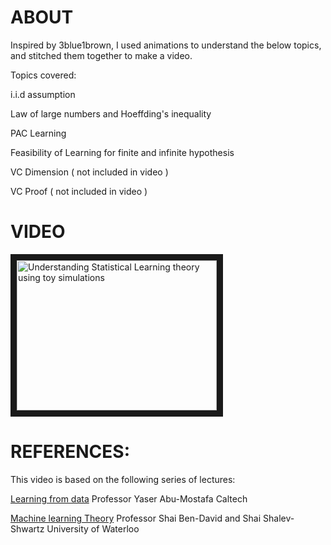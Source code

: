 # ABOUT
Inspired by 3blue1brown, I used animations to understand the below topics, and stitched them together to make a video.

Topics covered:

i.i.d assumption

Law of large numbers and Hoeffding's inequality

PAC Learning

Feasibility of Learning for finite and infinite hypothesis

VC Dimension ( not included in video )

VC Proof ( not included in video )


# VIDEO
<a href="https://www.youtube.com/watch?v=lsYPC0MuLJA" target="_blank"><img src="http://img.youtube.com/vi/lsYPC0MuLJA/0.jpg" 
alt="Understanding Statistical Learning theory using toy simulations" width="320" height="240" border="10" /></a>



# REFERENCES:
This video is based on the following series of lectures:

[Learning from data](https://tinyurl.com/4wkr7prx) 
Professor Yaser Abu-Mostafa
Caltech

[Machine learning Theory](https://tinyurl.com/26v5btve) 
Professor Shai Ben-David and Shai Shalev-Shwartz
University of Waterloo
